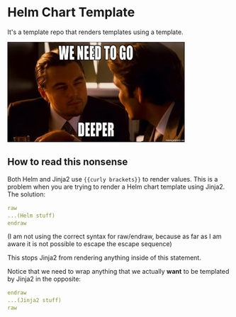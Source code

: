 # Helm Chart Template

It's a template repo that renders templates using a template.

![need_to_go_deeper](weneedtogodeeper.jpeg)

## How to read this nonsense

Both Helm and Jinja2 use `{{curly brackets}}` to render values. This is a problem when you are trying to render a Helm chart template using Jinja2. The solution:

```yaml
raw
...(Helm stuff)
endraw
```

(I am not using the correct syntax for raw/endraw, because as far as I am aware it is not possible to escape the escape sequence)

This stops Jinja2 from rendering anything inside of this statement.

Notice that we need to wrap anything that we actually **want** to be templated by Jinja2 in the opposite:

```yaml
endraw
...(Jinja2 stuff)
raw
```
